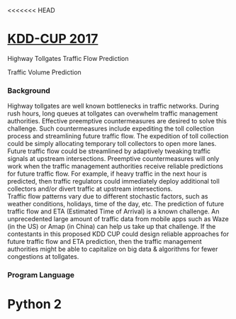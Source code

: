 <<<<<<< HEAD
# [KDD-CUP 2017](tianchi.aliyun.com/competition/information.htm?raceId=231597)

Highway Tollgates Traffic Flow Prediction

Traffic Volume Prediction

### Background
Highway tollgates are well known bottlenecks in traffic networks.  During rush hours, long queues at tollgates can overwhelm traffic management authorities.   Effective preemptive countermeasures are desired to solve this challenge.  Such countermeasures include expediting the toll collection process and streamlining future traffic flow.  The expedition of toll collection could be simply allocating temporary toll collectors to open more lanes.  Future traffic flow could be streamlined by adaptively tweaking traffic signals at upstream intersections.  Preemptive countermeasures will only work when the traffic management authorities receive reliable predictions for future traffic flow.  For example, if heavy traffic in the next hour is predicted, then traffic regulators could immediately deploy additional toll collectors and/or divert traffic at upstream intersections.  
Traffic flow patterns vary due to different stochastic factors, such as weather conditions, holidays, time of the day, etc.  The prediction of future traffic flow and ETA (Estimated Time of Arrival) is a known challenge.  An unprecedented large amount of traffic data from mobile apps such as Waze (in the US) or Amap (in China) can help us take up that challenge.  If the contestants in this proposed KDD CUP could design reliable approaches for future traffic flow and ETA prediction, then the traffic management authorities might be able to capitalize on big data & algorithms for fewer congestions at tollgates.

### Program Language
Python 2
=======

